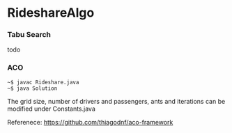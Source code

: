 # RideshareAlgo


### Tabu Search

todo

### ACO

```
~$ javac Rideshare.java
~$ java Solution 
```

The grid size, number of drivers and passengers, ants and iterations can be modified under Constants.java



Referenece:
https://github.com/thiagodnf/aco-framework
